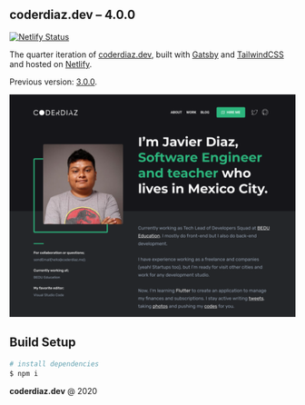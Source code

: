 ## coderdiaz.dev – 4.0.0
[![Netlify Status](https://api.netlify.com/api/v1/badges/70350f80-4ca4-468c-97cc-db71dc281f22/deploy-status)](https://app.netlify.com/sites/coderdiaz/deploys)

The quarter iteration of [coderdiaz.dev](https://coderdiaz.dev), built with [Gatsby](https://www.gatsbyjs.org/) and [TailwindCSS](https://tailwindcss.com/) and hosted on [Netlify](https://www.netlify.com/).

Previous version: [3.0.0](https://github.com/coderdiaz/coderdiaz.github.io).

![New version](docs/screenshot.png)

## Build Setup
```bash
# install dependencies
$ npm i
```

**coderdiaz.dev** @ 2020